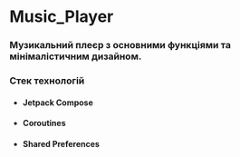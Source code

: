 # Music_Player

### Музикальний плеєр з основними функціями та мінімалістичним дизайном.


### Стек технологій
* #### Jetpack Compose
* #### Coroutines
* #### Shared Preferences
